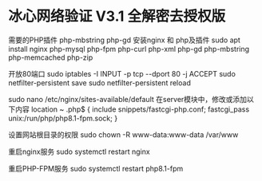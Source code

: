 # 冰心网络验证 V3.1 全解密去授权版
需要的PHP插件  php-mbstring  php-gd
安装nginx 和  php及插件
sudo apt install nginx php-mysql php-fpm php-curl php-xml php-gd php-mbstring php-memcached php-zip

开放80端口
sudo iptables -I INPUT -p tcp --dport 80 -j ACCEPT
sudo netfilter-persistent save
sudo netfilter-persistent reload

sudo nano /etc/nginx/sites-available/default
在server模块中，修改或添加以下内容
location ~ \.php$ {
        include snippets/fastcgi-php.conf;
        fastcgi_pass unix:/run/php/php8.1-fpm.sock;
    }

设置网站根目录的权限
sudo chown -R www-data:www-data /var/www

重启nginx服务
sudo systemctl restart nginx

重启PHP-FPM服务
sudo systemctl restart php8.1-fpm

